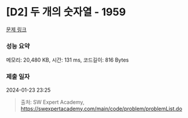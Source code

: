 # [D2] 두 개의 숫자열 - 1959 

[문제 링크](https://swexpertacademy.com/main/code/problem/problemDetail.do?contestProbId=AV5PpoFaAS4DFAUq) 

### 성능 요약

메모리: 20,480 KB, 시간: 131 ms, 코드길이: 816 Bytes

### 제출 일자

2024-01-23 23:25



> 출처: SW Expert Academy, https://swexpertacademy.com/main/code/problem/problemList.do